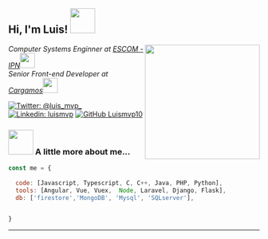 <h2> Hi, I'm Luis! <img src="https://media.giphy.com/media/xT1R9F3wG7aBnpz0Ws/giphy.gif" width="50"></h2>
<img align='right' src="https://media.giphy.com/media/GRfl6U6KOZXWg/giphy.gif" width="230">
<p><em>Computer Systems Enginner at <a href="https://www.escom.ipn.mx/">ESCOM - IPN</a><img src="https://media.giphy.com/media/fYSnHlufseco8Fh93Z/giphy.gif" width="30"></br>Senior Front-end Developer at <a href="https://cargamos.com/">Cargamos</a><img src="https://media.giphy.com/media/WUlplcMpOCEmTGBtBW/giphy.gif" width="30"> 
</em></p>

[![Twitter: @luis_mvp_](https://img.shields.io/twitter/follow/luis_mvp_?style=social)](https://twitter.com/luis_mvp_)
[![Linkedin: luismvp](https://img.shields.io/badge/-luismvp-blue?style=flat-square&logo=Linkedin&logoColor=white&link=https://www.linkedin.com/in/luismvp/)](https://www.linkedin.com/in/luismvp/)
[![GitHub Luismvp10](https://img.shields.io/github/followers/Luismvp10?label=follow&style=social)](https://github.com/Luismvp10)


### <img src="https://media.giphy.com/media/VgCDAzcKvsR6OM0uWg/giphy.gif" width="50"> A little more about me...  

```javascript
const me = {
  
  code: [Javascript, Typescript, C, C++, Java, PHP, Python],
  tools: [Angular, Vue, Vuex,  Node, Laravel, Django, Flask],
  db: ['firestore','MongoDB', 'Mysql', 'SQLserver'],


}
```


---
